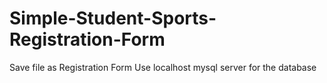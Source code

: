 # Simple-Student-Sports-Registration-Form
Save file as Registration Form 
Use localhost mysql server for the database
